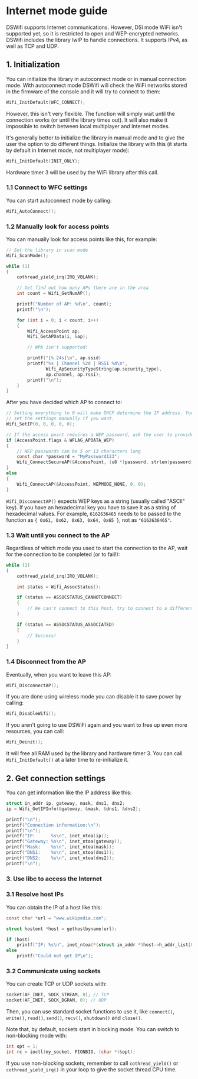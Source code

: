 # Internet mode guide

DSWifi supports Internet communications. However, DSi mode WiFi isn't supported
yet, so it is restricted to open and WEP-encrypted networks. DSWifi includes the
library lwIP to handle connections. It supports IPv4, as well as TCP and UDP.

## 1. Initialization

You can initialize the library in autoconnect mode or in manual connection mode.
With autoconnect mode DSWifi will check the WiFi networks stored in the firmware
of the console and it will try to connect to them:

```c
Wifi_InitDefault(WFC_CONNECT);
```

However, this isn't very flexible. The function will simply wait until the
connection works (or until the library times out). It will also make it
impossible to switch between local multiplayer and Internet modes.

It's generally better to initialize the library in manual mode and to give the
user the option to do different things. Initialize the library with this (it
starts by default in Internet mode, not multiplayer mode):

```c
Wifi_InitDefault(INIT_ONLY);
```

Hardware timer 3 will be used by the WiFi library after this call.

### 1.1 Connect to WFC settings

You can start autoconnect mode by calling:

```c
Wifi_AutoConnect();
```

### 1.2 Manually look for access points

You can manually look for access points like this, for example:

```c
// Set the library in scan mode
Wifi_ScanMode();

while (1)
{
    cothread_yield_irq(IRQ_VBLANK);

    // Get find out how many APs there are in the area
    int count = Wifi_GetNumAP();

    printf("Number of AP: %d\n", count);
    printf("\n");

    for (int i = 0; i < count; i++)
    {
        Wifi_AccessPoint ap;
        Wifi_GetAPData(i, &ap);

        // WPA isn't supported!

        printf("[%.24s]\n", ap.ssid)
        printf("%s | Channel %2d | RSSI %d\n",
               Wifi_ApSecurityTypeString(ap.security_type),
               ap.channel, ap.rssi);
        printf("\n");
    }
}
```

After you have decided which AP to connect to:

```c
// Setting everything to 0 will make DHCP determine the IP address. You can also
// set the settings manually if you want.
Wifi_SetIP(0, 0, 0, 0, 0);

// If the access point requires a WEP password, ask the user to provide it
if (AccessPoint.flags & WFLAG_APDATA_WEP)
{
    // WEP passwords can be 5 or 13 characters long
    const char *password = "MyPassword123";
    Wifi_ConnectSecureAP(&AccessPoint, (u8 *)password, strlen(password));
}
else
{
    Wifi_ConnectAP(&AccessPoint, WEPMODE_NONE, 0, 0);
}
```

`Wifi_DisconnectAP()` expects WEP keys as a string (usually called "ASCII"
key). If you have an hexadecimal key you have to save it as a string of
hexadecimal values. For example, `6162636465` needs to be passed to the function
as `{ 0x61, 0x62, 0x63, 0x64, 0x65 }`, not as `"6162636465"`.

### 1.3 Wait until you connect to the AP

Regardless of which mode you used to start the connection to the AP, wait for
the connection to be completed (or to fail!):

```c
while (1)
{
    cothread_yield_irq(IRQ_VBLANK);

    int status = Wifi_AssocStatus();

    if (status == ASSOCSTATUS_CANNOTCONNECT)
    {
        // We can't connect to this host, try to connect to a different one!
    }

    if (status == ASSOCSTATUS_ASSOCIATED)
    {
        // Success!
    }
}
```

### 1.4 Disconnect from the AP

Eventually, when you want to leave this AP:

```c
Wifi_DisconnectAP();
```

If you are done using wireless mode you can disable it to save power by calling:

```c
Wifi_DisableWifi();
```

If you aren't going to use DSWiFi again and you want to free up even more
resources, you can call:

```c
Wifi_Deinit();
```

It will free all RAM used by the library and hardware timer 3. You can call
`Wifi_InitDefault()` at a later time to re-initialize it.

## 2. Get connection settings

You can get information like the IP address like this:

```c
struct in_addr ip, gateway, mask, dns1, dns2;
ip = Wifi_GetIPInfo(&gateway, &mask, &dns1, &dns2);

printf("\n");
printf("Connection information:\n");
printf("\n");
printf("IP:      %s\n", inet_ntoa(ip));
printf("Gateway: %s\n", inet_ntoa(gateway));
printf("Mask:    %s\n", inet_ntoa(mask));
printf("DNS1:    %s\n", inet_ntoa(dns1));
printf("DNS2:    %s\n", inet_ntoa(dns2));
printf("\n");
```

### 3. Use libc to access the Internet

### 3.1 Resolve host IPs

You can obtain the IP of a host like this:

```c
const char *url = "www.wikipedia.com";

struct hostent *host = gethostbyname(url);

if (host)
    printf("IP: %s\n", inet_ntoa(*(struct in_addr *)host->h_addr_list[0]));
else
    printf("Could not get IP\n");
```

### 3.2 Communicate using sockets

You can create TCP or UDP sockets with:

```c
socket(AF_INET, SOCK_STREAM, 0); // TCP
socket(AF_INET, SOCK_DGRAM, 0); // UDP
```

Then, you can use standard socket functions to use it, like `connect()`,
`write()`, `read()`, `send()`, `recv()`, `shutdown()` and `close()`.

Note that, by default, sockets start in blocking mode. You can switch to
non-blocking mode with:

```c
int opt = 1;
int rc = ioctl(my_socket, FIONBIO, (char *)&opt);
```

If you use non-blocking sockets, remember to call `cothread_yield()` or
`cothread_yield_irq()` in your loop to give the socket thread CPU time.
